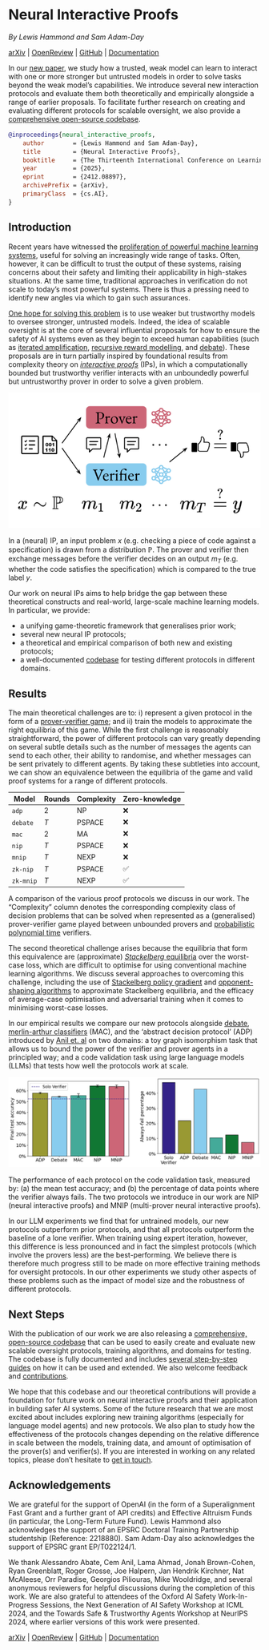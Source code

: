 # Neural Interactive Proofs

_By Lewis Hammond and Sam Adam-Day_

<div markdown="1" class="links">

[arXiv](https://arxiv.org/abs/2412.08897) |
[OpenReview](https://openreview.net/forum?id=R2834dhBlo) |
[GitHub](https://github.com/SamAdamDay/neural-interactive-proofs) |
[Documentation](https://neural-interactive-proofs.com/docs)

</div>

In our [new paper](https://openreview.net/forum?id=R2834dhBlo), we study how a trusted, weak model can learn to interact with one or more stronger but untrusted models in order to solve tasks beyond the weak model’s capabilities. We introduce several new interaction protocols and evaluate them both theoretically and empirically alongside a range of earlier proposals. To facilitate further research on creating and evaluating different protocols for scalable oversight, we also provide a [comprehensive open-source codebase](https://github.com/SamAdamDay/neural-interactive-proofs).

```bibtex
@inproceedings{neural_interactive_proofs,
    author        = {Lewis Hammond and Sam Adam-Day},
    title         = {Neural Interactive Proofs},
    booktitle     = {The Thirteenth International Conference on Learning Representations (ICLR)},
    year          = {2025},
    eprint        = {2412.08897},
    archivePrefix = {arXiv},
    primaryClass  = {cs.AI},
}
```


## Introduction

Recent years have witnessed the [proliferation of powerful machine learning systems](https://epoch.ai/trends), useful for solving an increasingly wide range of tasks. Often, however, it can be difficult to trust the output of these systems, raising concerns about their safety and limiting their applicability in high-stakes situations. At the same time, traditional approaches in verification do not scale to today’s most powerful systems. There is thus a pressing need to identify new angles via which to gain such assurances.

[One hope for solving this problem](https://www.alignmentforum.org/posts/LhxHcASQwpNa3mRNk/untrusted-smart-models-and-trusted-dumb-models) is to use weaker but trustworthy models to oversee stronger, untrusted models. Indeed, the idea of scalable oversight is at the core of several influential proposals for how to ensure the safety of AI systems even as they begin to exceed human capabilities (such as [iterated amplification](https://arxiv.org/abs/1810.08575), [recursive reward modelling](https://arxiv.org/abs/1811.07871), and [debate](https://arxiv.org/abs/1805.00899)). These proposals are in turn partially inspired by foundational results from complexity theory on [*interactive proofs*](https://en.wikipedia.org/wiki/Interactive_proof_system) (IPs), in which a computationally bounded but trustworthy verifier interacts with an unboundedly powerful but untrustworthy prover in order to solve a given problem.

![A visualisation of the NIP protocol](_static/nip_protocol_visualisation.png)

<div markdown="1" class="caption">

In a (neural) IP, an input problem $x$ (e.g. checking a piece of code against a specification) is drawn from a distribution $\mathbb{P}$. The prover and verifier then exchange messages before the verifier decides on an output $m_T$ (e.g. whether the code satisfies the specification) which is compared to the true label $y$.

</div>

Our work on neural IPs aims to help bridge the gap between these theoretical constructs and real-world, large-scale machine learning models. In particular, we provide:

- a unifying game-theoretic framework that generalises prior work;
- several new neural IP protocols;
- a theoretical and empirical comparison of both new and existing protocols;
- a well-documented [codebase](https://github.com/SamAdamDay/neural-interactive-proofs) for testing different protocols in different domains.


## Results

The main theoretical challenges are to: i) represent a given protocol in the form of a [prover-verifier game](https://arxiv.org/abs/2407.13692); and ii) train the models to approximate the right equilibria of this game. While the first challenge is reasonably straightforward, the power of different protocols can vary greatly depending on several subtle details such as the number of messages the agents can send to each other, their ability to randomise, and whether messages can be sent privately to different agents. By taking these subtleties into account, we can show an equivalence between the equilibria of the game and valid proof systems for a range of different protocols.

Model     | Rounds | Complexity | Zero-knowledge
----------|--------|------------|---------------
`adp`     | 2      | NP         | ❌
`debate`  | $T$    | PSPACE     | ❌
`mac`     | 2      | MA         | ❌
`nip`     | $T$    | PSPACE     | ❌
`mnip`    | $T$    | NEXP       | ❌
`zk-nip`  | $T$    | PSPACE     | ✅
`zk-mnip` | $T$    | NEXP       | ✅

<div markdown="1" class="caption">

A comparison of the various proof protocols we discuss in our work. The “Complexity” column denotes the corresponding complexity class of decision problems that can be solved when represented as a (generalised) prover-verifier game played between unbounded provers and [probabilistic polynomial time](https://en.wikipedia.org/wiki/PP_(complexity)) verifiers.

</div>

The second theoretical challenge arises because the equilibria that form this equivalence are (approximate) [*Stackelberg* equilibria](https://en.wikipedia.org/wiki/Stackelberg_competition) over the worst-case loss, which are difficult to optimise for using conventional machine learning algorithms. We discuss several approaches to overcoming this challenge, including the use of [Stackelberg policy gradient](https://arxiv.org/abs/1906.01217) and [opponent-shaping algorithms](https://arxiv.org/abs/1709.04326) to approximate Stackelberg equilibria, and the efficacy of average-case optimisation and adversarial training when it comes to minimising worst-case losses.

In our empirical results we compare our new protocols alongside [debate](https://arxiv.org/abs/1805.00899), [merlin-arthur classifiers](https://arxiv.org/abs/2206.00759) (MAC), and the ‘abstract decision protocol’ (ADP) introduced by [Anil et. al](https://arxiv.org/abs/2407.13692) on two domains: a toy graph isomorphism task that allows us to bound the power of the verifier and prover agents in a principled way; and a code validation task using large language models (LLMs) that tests how well the protocols work at scale.


![The performance of each protocol on the code validation task](_static/cv_results.png)

<div markdown="1" class="caption">

The performance of each protocol on the code validation task, measured by: (a) the mean test accuracy; and (b) the percentage of data points where the verifier always fails. The two protocols we introduce in our work are NIP (neural interactive proofs) and MNIP (multi-prover neural interactive proofs).

</div>

In our LLM experiments we find that for untrained models, our new protocols outperform prior protocols, and that all protocols outperform the baseline of a lone verifier. When training using expert iteration, however, this difference is less pronounced and in fact the simplest protocols (which involve the provers less) are the best-performing. We believe there is therefore much progress still to be made on more effective training methods for oversight protocols. In our other experiments we study other aspects of these problems such as the impact of model size and the robustness of different protocols.


## Next Steps

With the publication of our work we are also releasing a [comprehensive, open-source codebase](https://github.com/SamAdamDay/neural-interactive-proofs) that can be used to easily create and evaluate new scalable oversight protocols, training algorithms, and domains for testing. The codebase is fully documented and includes [several step-by-step guides](https://neural-interactive-proofs.com/docs/guides/index.html) on how it can be used and extended. We also welcome feedback and [contributions](https://neural-interactive-proofs.com/docs/guides/contributing.html).

We hope that this codebase and our theoretical contributions will provide a foundation for future work on neural interactive proofs and their application in building safer AI systems. Some of the future research that we are most excited about includes exploring new training algorithms (especially for language model agents) and new protocols. We also plan to study how the effectiveness of the protocols changes depending on the relative difference in scale between the models, training data, and amount of optimisation of the prover(s) and verifier(s). If you are interested in working on any related topics, please don’t hesitate to [get in touch](mailto:lewis@lewishammond.com,me@samadamday.com?subject=Neural%20Interactive%20Proofs).


## Acknowledgements

We are grateful for the support of OpenAI (in the form of a Superalignment Fast Grant and a further grant of API credits) and Effective Altruism Funds (in particular, the Long-Term Future Fund). Lewis Hammond also acknowledges the support of an EPSRC Doctoral Training Partnership studentship (Reference: 2218880). Sam Adam-Day also acknowledges the support of EPSRC grant EP/T022124/1.

We thank Alessandro Abate, Cem Anil, Lama Ahmad, Jonah Brown-Cohen, Ryan Greenblatt, Roger Grosse, Joe Halpern, Jan Hendrik Kirchner, Nat McAleese, Orr Paradise, Georgios Piliouras, Mike Wooldridge, and several anonymous reviewers for helpful discussions during the completion of this work. We are also grateful to attendees of the Oxford AI Safety Work-In-Progress Sessions, the Next Generation of AI Safety Workshop at ICML 2024, and the Towards Safe & Trustworthy Agents Workshop at NeurIPS 2024, where earlier versions of this work were presented.


<div markdown="1" class="links">

[arXiv](https://arxiv.org/abs/2412.08897) |
[OpenReview](https://openreview.net/forum?id=R2834dhBlo) |
[GitHub](https://github.com/SamAdamDay/neural-interactive-proofs) |
[Documentation](https://neural-interactive-proofs.com/docs)

</div>
